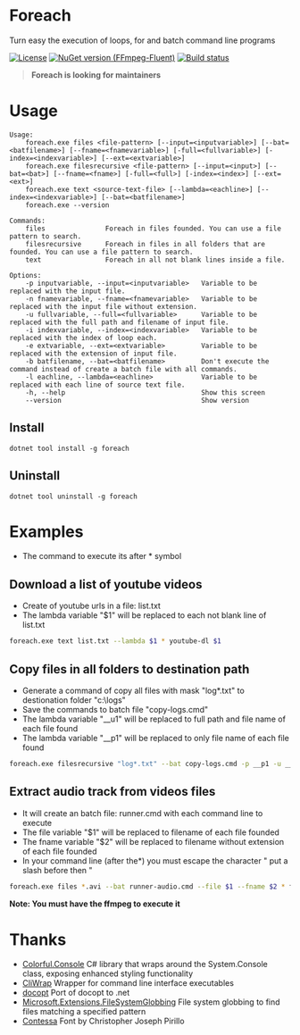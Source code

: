 # Foreach
Turn easy the execution of loops, for and batch command line programs

[![License](http://img.shields.io/:license-mit-blue.svg)](http://gep13.mit-license.org) 
[![NuGet version (FFmpeg-Fluent)](https://img.shields.io/nuget/v/ffmpeg-fluent.svg?style=flat-square)](https://www.nuget.org/packages/foreach/) 
[![Build status](https://ci.appveyor.com/api/projects/status/u3k9evib8q8i71tl?svg=true)](https://ci.appveyor.com/project/jefersonsv/foreach)

> **Foreach is looking for maintainers**

# Usage

```
Usage:
    foreach.exe files <file-pattern> [--input=<inputvariable>] [--bat=<batfilename>] [--fname=<fnamevariable>] [-full=<fullvariable>] [-index=<indexvariable>] [--ext=<extvariable>]
	foreach.exe filesrecursive <file-pattern> [--input=<input>] [--bat=<bat>] [--fname=<fname>] [-full=<full>] [-index=<index>] [--ext=<ext>]
    foreach.exe text <source-text-file> [--lambda=<eachline>] [--index=<indexvariable>] [--bat=<batfilename>]
    foreach.exe --version

Commands:
    files               Foreach in files founded. You can use a file pattern to search.
    filesrecursive      Foreach in files in all folders that are founded. You can use a file pattern to search.
    text                Foreach in all not blank lines inside a file.

Options:
    -p inputvariable, --input=<inputvariable>   Variable to be replaced with the input file.
    -n fnamevariable, --fname=<fnamevariable>   Variable to be replaced with the input file without extension.
    -u fullvariable, --full=<fullvariable>      Variable to be replaced with the full path and filename of input file.
    -i indexvariable, --index=<indexvariable>   Variable to be replaced with the index of loop each.
    -e extvariable, --ext=<extvariable>         Variable to be replaced with the extension of input file.
    -b batfilename, --bat=<batfilename>         Don't execute the command instead of create a batch file with all commands.
    -l eachline, --lambda=<eachline>            Variable to be replaced with each line of source text file.
    -h, --help                                  Show this screen
    --version                                   Show version
```
## Install

```
dotnet tool install -g foreach
```

## Uninstall

```
dotnet tool uninstall -g foreach
```

# Examples
* The command to execute its after * symbol

## Download a list of youtube videos

* Create of youtube urls in a file: list.txt
* The lambda variable "$1" will be replaced to each not blank line of list.txt

```bash
foreach.exe text list.txt --lambda $1 * youtube-dl $1
```

## Copy files in all folders to destination path

* Generate a command of copy all files with mask "log*.txt" to destionation folder "c:\logs"
* Save the commands to batch file "copy-logs.cmd"
* The lambda variable "__u1" will be replaced to full path and file name of each file found
* The lambda variable "__p1" will be replaced to only file name of each file found

```bash
foreach.exe filesrecursive "log*.txt" --bat copy-logs.cmd -p __p1 -u __u1 * copy "__u1" "c:\logs\__p1"
```

## Extract audio track from videos files

* It will create an batch file: runner.cmd with each command line to execute
* The file variable "$1" will be replaced to filename of each file founded
* The fname variable "$2" will be replaced to filename without extension of each file founded
* In your command line (after the*) you must escape the character " put a slash before then \"

```bash
foreach.exe files *.avi --bat runner-audio.cmd --file $1 --fname $2 * ffmpeg -i \"$1\"  \"$2.mp3\" 
```

**Note: You must have the ffmpeg to execute it**

# Thanks

- [Colorful.Console](https://github.com/tomakita/Colorful.Console) C# library that wraps around the System.Console class, exposing enhanced styling functionality
- [CliWrap](https://github.com/Tyrrrz/CliWrap) Wrapper for command line interface executables
- [docopt](https://github.com/docopt/docopt.net) Port of docopt to .net 
- [Microsoft.Extensions.FileSystemGlobbing](https://www.nuget.org/packages/Microsoft.Extensions.FileSystemGlobbing/) File system globbing to find files matching a specified pattern
- [Contessa](http://www.textfiles.com/art/contessa.flf) Font by Christopher Joseph Pirillo